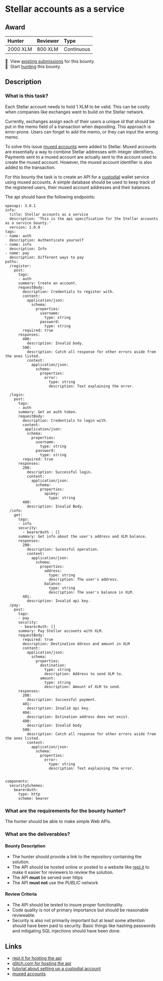 # Stellar accounts as a service

## Award
| Hunter | Reviewer | Type
| :- | :- | :-
| 2000 XLM | 800 XLM | Continuous

📜&nbsp; View [existing submissions](https://github.com/tyvdh/stellar-quest-bounties/issues?q=is%3Aissue+stellar-accounts-as-a-service+) for this bounty. \
🔵&nbsp; Start [hunting](https://github.com/tyvdh/stellar-quest-bounties/issues/new?assignees=&labels=&template=begin-the-hunt.yml&title=%F0%9F%94%B5+%60stellar-accounts-as-a-service.md%60) this bounty.

## Description

### What is this task?

Each Stellar account needs to hold 1 XLM to be valid. This can be costly when companies like exchanges want to build
on the Stellar network.

Currently, exchanges assign each of their users a unique id that should be put in the memo field of a transaction when depositing.
This approach is error-prone. Users can forget to add the memo, or they can input the wrong memo.

To solve this issue [muxed accounts](https://github.com/stellar/stellar-protocol/blob/master/core/cap-0027.md) were added to Stellar. Muxed accounts are essentially a way to combine Stellar addresses with integer identifiers.
Payments sent to a muxed account are actually sent to the account used to create the muxed account. However, the muxed account identifier is also added to the transaction.

For this bounty the task is to create an API for a [custodial](https://www.gemini.com/cryptopedia/crypto-wallets-custodial-vs-noncustodial) wallet service using muxed accounts.
A simple database should be used to keep track of the registered users, their muxed account addresses and their balances.

The api should have the following endpoints:

```
openapi: 3.0.1
info:
  title: Stellar accounts as a service
  description: 'This is the api specification for the Stellar accounts as a service bounty.'
  version: 1.0.0
tags:
- name: auth
  description: Authenticate yourself
- name: info
  description: Info
- name: pay
  description: Different ways to pay
paths:
  /register:
    post:
      tags:
      - auth
      summary: Create an account.
      requestBody:
        description: Credentials to register with.
        content:
          application/json:
            schema:
              properties:
                username:
                  type: string
                password:
                  type: string
        required: true
      responses:
        400:
          description: Invalid body.
        500:
          description: Catch all response for other errors aside from the ones listed.
          content:
            application/json:
              schema:
                properties:
                  error:
                    type: string
                    description: Text explaining the error.
        
  /login:
    post:
      tags:
      - auth
      summary: Get an auth token.
      requestBody:
        description: Credentials to login with.
        content:
         application/json:
          schema:
            properties:
              username:
                type: string
              password:
                type: string
        required: true
      responses:
        200:
          description: Successful login.
          content:
            application/json:
              schema:
                properties:
                  apikey:
                    type: string
        400:
          description: Invalid Body.
  /info:
    get:
      tags:
      - info
      security:
        - bearerAuth : []
      summary: Get info about the user's address and XLM balance.
      responses:
        200:
          description: Sucessful operation.
          content:
            application/json:
              schema:
                properties:
                  address:
                    type: string
                    description: The user's address.
                  balance:
                    type: string
                    description: The user's balance in XLM.
        401:
          description: Invalid api key.
  /pay:
    post:
      tags:
      - pay
      security:
       - bearerAuth: []
      summary: Pay Stellar accounts with XLM.
      requestBody:
        required: true
        description: Destination ddress and amount in XLM
        content:
          application/json:
            schema:
              properties:
                destination:
                  type: string
                  description: Address to send XLM to.
                amount:
                  type: string
                  description: Amount of XLM to send.
      responses:
        200: 
          description: Successful payment.
        401:
          description: Invalid api key.
        404:
          description: Dstination address does not exist.
        400:
          description: Invalid body
        500:
          description: Catch all response for other errors aside from the ones listed.
          content:
            application/json:
              schema:
                properties:
                  error:
                    type: string
                    description: Text explaining the error.
          
  
components:
  securitySchemes:
    bearerAuth:     
      type: http
      scheme: bearer
```      


### What are the requirements for the bounty hunter?
The hunter should be able to make simple Web APIs.

### What are the deliverables?

#### Bounty Description
- The hunter should provide a link to the repository containing the solution.
- The API should be hosted online or posted to a website like [repl.it](https://replit.com/~) to make it easier for reviewers to review the solution.
- The API **must** be served over https
- The API **must not** use the _PUBLIC_ network


#### Review Criteria
- The API should be tested to insure proper functionality.
- Code quality is not of primary importance but should be reasonable reviewable.
- Security is also not primarily important but at least some attention should have been paid to security. Basic things like hashing passwords and mitigating SQL injections should have been done.

## Links
- [repl.it for hosting the api](https://replit.com/~)
- [glitch.com for hosting the api](https://glitch.com/)
- [tutorial about setting up a custodial account](https://developers.stellar.org/docs/building-apps/setup-custodial-account/)
- [muxed accounts](https://github.com/stellar/stellar-protocol/blob/master/core/cap-0027.md)
